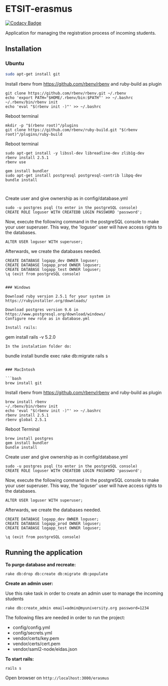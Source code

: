 # ETSIT-erasmus
[![Codacy Badge](https://api.codacy.com/project/badge/Grade/bccabf42125f4b20b005d05a68835527)](https://app.codacy.com/app/sonsoleslp/ETSIT-erasmus?utm_source=github.com&utm_medium=referral&utm_content=ging/ETSIT-erasmus&utm_campaign=Badge_Grade_Dashboard)

Application for managing the registration process of incoming students.

## Installation

### Ubuntu

```bash
sudo apt-get install git
```
Install rbenv from https://github.com/rbenv/rbenv and ruby-build as plugin

```
git clone https://github.com/rbenv/rbenv.git ~/.rbenv
echo 'export PATH="$HOME/.rbenv/bin:$PATH"' >> ~/.bashrc
~/.rbenv/bin/rbenv init
echo 'eval "$(rbenv init -)"' >> ~/.bashrc
```
Reboot terminal
```
mkdir -p "$(rbenv root)"/plugins
git clone https://github.com/rbenv/ruby-build.git "$(rbenv root)"/plugins/ruby-build
```
Reboot terminal
```
sudo apt-get install -y libssl-dev libreadline-dev zlib1g-dev
rbenv install 2.5.1
rbenv use 

gem install bundler
sudo apt-get install postgresql postgresql-contrib libpq-dev
bundle install



```
Create user and give ownership as in config/database.yml


```
sudo -u postgres psql (to enter in the postgreSQL console)  
CREATE ROLE loguser WITH CREATEDB LOGIN PASSWORD 'password';

```
Now, execute the following command in the postgreSQL console to make your user superuser. This way, the 'loguser' user will have access rights to the databases.

```
ALTER USER loguser WITH superuser;

```

Afterwards, we create the databases needed.

```
CREATE DATABASE logapp_dev OWNER loguser;
CREATE DATABASE logapp_prod OWNER loguser;
CREATE DATABASE logapp_test OWNER loguser;
\q (exit from postgreSQL console)
```


```

### Windows

Download ruby version 2.5.1 for your system in https://rubyinstaller.org/downloads/

Download postgres version 9.6 in https://www.postgresql.org/download/windows/
Configure new role as in database.yml

Install rails:
```
gem install rails -v 5.2.0
```
In the instalation folder do:

```
bundle install
bundle exec rake db:migrate
rails s
```

### MacIntosh

```bash
brew install git
```
Install rbenv from https://github.com/rbenv/rbenv and ruby-build as plugin

```
brew install rbenv
~/.rbenv/bin/rbenv init
echo 'eval "$(rbenv init -)"' >> ~/.bashrc
rbenv install 2.5.1
rbenv global 2.5.1
```

Reboot Terminal
```
brew install postgres
gem install bundler
bundle install

```
Create user and give ownership as in config/database.yml


```
sudo -u postgres psql (to enter in the postgreSQL console)  
CREATE ROLE loguser WITH CREATEDB LOGIN PASSWORD 'password';

```
Now, execute the following command in the postgreSQL console to make your user superuser. This way, the 'loguser' user will have access rights to the databases.

```
ALTER USER loguser WITH superuser;

```

Afterwards, we create the databases needed.

```
CREATE DATABASE logapp_dev OWNER loguser;
CREATE DATABASE logapp_prod OWNER loguser;
CREATE DATABASE logapp_test OWNER loguser;

\q (exit from postgreSQL console)
```

## Running the application

**To purge database and recreate:**
```
rake db:drop db:create db:migrate db:populate
```

**Create an admin user:**

Use this rake task in order to create an admin user to manage the incoming students
```
rake db:create_admin email=admin@myuniversity.org password=1234
```

The following files are needed in order to run the project: 
- config/config.yml
- config/secrets.yml
- vendor/certs/key.pem
- vendor/certs/cert.pem
- vendor/saml2-node/eidas.json

**To start rails:**
```
rails s
```
Open browser on `http://localhost:3000/erasmus`

